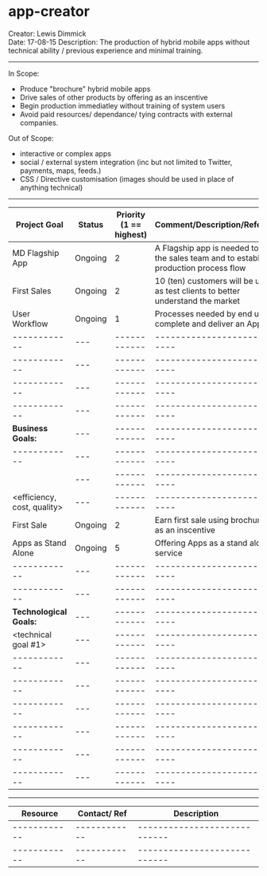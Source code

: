 # app-creator 


Creator: Lewis Dimmick  
Date: 17-08-15
Description: The production of hybrid mobile apps without technical ability / previous experience and minimal training. 

---

In Scope:
- Produce "brochure" hybrid mobile apps
- Drive sales of other products by offering as an inscentive
- Begin production immediatley without training of system users 
- Avoid paid resources/ dependance/ tying contracts with external companies.

Out of Scope:
- interactive or complex apps 
- social / external system integration (inc but not limited to Twitter, payments, maps, feeds.) 
- CSS / Directive customisation (images should be used in place of anything technical) 

---

| Project Goal	| Status | 	Priority (1 == highest)	| Comment/Description/Reference |
| ------------  |---  | ------------  | ----------------------------  |
| MD Flagship App | Ongoing | 2  | A Flagship app is needed to aid the sales team and to establish production process flow  |
| First Sales | Ongoing | 2  | 10 (ten) customers will be used as test clients to better understand the market  |
| User Workflow | Ongoing | 1  | Processes needed by end user to complete and deliver an App  |
| ------------  |---  | ------------  | ----------------------------  |
| ------------  |---  | ------------  | ----------------------------  |
| ------------  |---  | ------------  | ----------------------------  |
| ------------  |---  | ------------  | ----------------------------  |
| __Business Goals:__	|---  | ------------  | ----------------------------  |
| ------------  |---  | ------------  | ----------------------------  |
| <Time-to-market> 		 |---  | ------------  | ----------------------------  |	
| <efficiency, cost, quality>		 |---  | ------------  | ----------------------------  |	
| First Sale  | Ongoing  | 2  | Earn first sale using brochure App as an inscentive  |
| Apps as Stand Alone  | Ongoing  | 5  | Offering Apps as a stand alone service  |
| ------------  |---  | ------------  | ----------------------------  |
| ------------  |---  | ------------  | ----------------------------  |
| __Technological Goals:__ |---  | ------------  | ----------------------------  |		
| <technical goal #1>	|---  | ------------  | ----------------------------  |	
| ------------  |---  | ------------  | ----------------------------  |
| ------------  |---  | ------------  | ----------------------------  |
| ------------  |---  | ------------  | ----------------------------  |
| ------------  |---  | ------------  | ----------------------------  |
| ------------  |---  | ------------  | ----------------------------  |
| ------------  |---  | ------------  | ----------------------------  |

---

| Resource  | Contact/ Ref  | Description  |
| ------------  | ------------  | ----------------------------  |
| ------------  | ------------  | ----------------------------  |
| ------------  | ------------  | ----------------------------  |